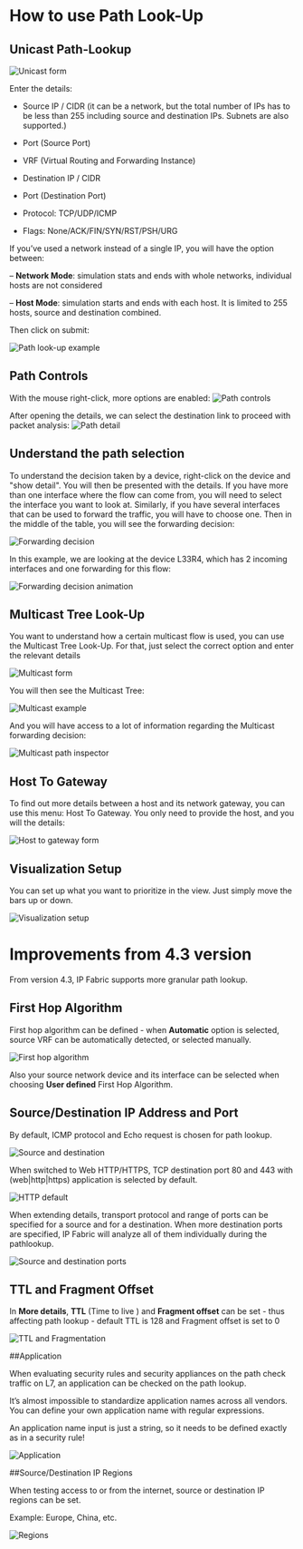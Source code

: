 # How to use Path Look-Up

## Unicast Path-Lookup

![Unicast form](unicast.png)

Enter the details:

-   Source IP / CIDR (it can be a network, but the total number of IPs
    has to be less than 255 including source and destination IPs.
    Subnets are also supported.)

-   Port (Source Port)

-   VRF (Virtual Routing and Forwarding Instance)

-   Destination IP / CIDR

-   Port (Destination Port)

-   Protocol: TCP/UDP/ICMP

-   Flags: None/ACK/FIN/SYN/RST/PSH/URG

If you’ve used a network instead of a single IP, you will have the
option between:

– **Network Mode**: simulation stats and ends with whole networks,
individual hosts are not considered

– **Host Mode**: simulation starts and ends with each host. It is
limited to 255 hosts, source and destination combined.

Then click on submit:

![Path look-up example](example.png)


## Path Controls

With the mouse right-click, more options are enabled:
![Path controls](path_controls.png)

After opening the details, we can select the destination link to proceed with packet analysis:
![Path detail](path_detail.png)

## Understand the path selection

To understand the decision taken by a device, right-click on the device
and "show detail". You will then be presented with the details. If you
have more than one interface where the flow can come from, you will need
to select the interface you want to look at. Similarly, if you have
several interfaces that can be used to forward the traffic, you will
have to choose one. Then in the middle of the table, you will see the
forwarding decision:

![Forwarding decision](forwarding_decision.png)

In this example, we are looking at the device L33R4, which has 2
incoming interfaces and one forwarding for this flow:

![Forwarding decision animation](forwarding_decision_animation.gif)

## Multicast Tree Look-Up

You want to understand how a certain multicast flow is used, you can use
the Multicast Tree Look-Up. For that, just select the correct option and
enter the relevant details

![Multicast form](multicast.png)

You will then see the Multicast Tree:

![Multicast example](multicast_example.png)

And you will have access to a lot of information regarding the Multicast
forwarding decision:

![Multicast path inspector](multicast_path_inspector.png)

## Host To Gateway

To find out more details between a host and its network gateway, you can
use this menu: Host To Gateway. You only need to provide the host, and
you will the details:

![Host to gateway form](host_to_gw.png)

## Visualization Setup

You can set up what you want to prioritize in the view. Just simply move
the bars up or down.

![Visualization setup](visualization_setup.png)

# Improvements from 4.3 version

From version 4.3, IP Fabric supports more granular path lookup.

## First Hop Algorithm
First hop algorithm can be defined - when **Automatic** option is selected,
source VRF can be automatically detected, or selected manually.

![First hop algorithm](first_hop_algorithm.png)

Also your source network device and its interface can be selected when choosing
**User defined** First Hop Algorithm.

## Source/Destination IP Address and Port

By default, ICMP protocol and Echo request is chosen for path lookup.

![Source and destination](pathlookup_src_dst.jpeg)

When switched to Web HTTP/HTTPS, TCP destination port 80 and 443 with (web|http|https) application is selected by default.

![HTTP default](pathlookup_http_default.jpeg)

When extending details, transport protocol and range of ports can be specified for a source and for a destination. When more destination ports are specified, IP Fabric will analyze all of them individually during the pathlookup.

![Source and destination ports](pathlookup_src_dst_port.png)

## TTL and Fragment Offset

In **More details**, **TTL** (Time to live ) and **Fragment offset** can be set - thus affecting path lookup - default TTL is 128 and Fragment offset is set to 0

![TTL and Fragmentation](pathlookup_ttl_fragment.png)

##Application

When evaluating security rules and security appliances on the path check traffic on L7, an application can be checked on the path lookup.

It’s almost impossible to standardize application names across all vendors. You can define your own application name with regular expressions.

An application name input is just a string, so it needs to be defined exactly as in a security rule!

![Application](pathlookup_application.png)

##Source/Destination IP Regions

When testing access to or from the internet, source or destination IP regions can be set.

Example: Europe, China, etc.

![Regions](pathlookup_src_dst_regions.png)
